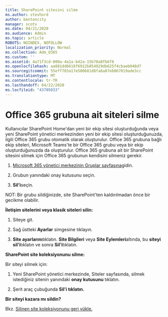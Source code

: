 ```yaml
---
title: SharePoint sitesini silme
ms.author: stevhord
author: bentoncity
manager: scotv
ms.date: 04/21/2020
ms.audience: Admin
ms.topic: article
ROBOTS: NOINDEX, NOFOLLOW
localization_priority: Normal
ms.collection: Adm_O365
ms.custom: ''
ms.assetid: 4a71f3cd-000a-4a1a-b42a-15b70a8fb6f8
ms.openlocfilehash: aa881dd6618f6912b854929db625f4cbaeb048d7
ms.sourcegitcommit: 55eff703a17e500681d8fa6a87eb067019ade3cc
ms.translationtype: MT
ms.contentlocale: tr-TR
ms.lasthandoff: 04/22/2020
ms.locfileid: "43705033"
---
```

# <a name="delete-sites-that-belong-to-an-office-365-group"></a>Office 365 grubuna ait siteleri silme

Kullanıcılar SharePoint Home'dan yeni bir ekip sitesi oluşturduğunda veya yeni SharePoint yönetici merkezinden yeni bir ekip sitesi oluşturduğunuzda, ilgili Office 365 grubu otomatik olarak oluşturulur. Office 365 grubuna bağlı ekip siteleri, Microsoft Teams'te bir Office 365 grubu veya bir ekip oluşturduğunuzda da oluşturulur. Office 365 grubuna ait bir SharePoint sitesini silmek için Office 365 grubunun kendisini silmeniz gerekir. 
  
1. [Microsoft 365 yönetici merkezinin Gruplar sayfasına](https://portal.office.com/adminportal/home#/groups)gidin.
    
2. Grubun yanındaki onay kutusunu seçin.
    
3. **Sil'i**seçin.
    
NOT: Bir grubu sildiğinizde, site SharePoint'ten kaldırılmadan önce bir gecikme olabilir.
  
**İletişim sitelerini veya klasik siteleri silin:**

1. Siteye git.
  
2. Sağ üstteki **Ayarlar** simgesine tıklayın. 
  
3. **Site ayarlarını**tıklatın. **Site Bilgileri** veya **Site Eylemleri**altında, bu **siteyi sil'i**tıklatın ve sonra **Sil'i**tıklatın.
  
**SharePoint site koleksiyonunu silme:**

Bir siteyi silmek için:
  
1. Yeni SharePoint yönetici merkezinde, Siteler sayfasında, silmek istediğiniz sitenin yanındaki **onay kutusunu** tıklatın. 
    
2. Şerit araç çubuğunda **Sil'i tıklatın.**
    
**Bir siteyi kazara mı sildin?**

Bkz. [Silinen site koleksiyonunu geri yükle.](https://go.microsoft.com/fwlink/?linkid=867660)
  

